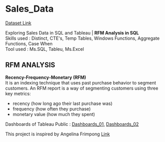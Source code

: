 # Sales_Data

[Dataset Link](https://github.com/AllThingsDataWithAngelina/DataSource)

Exploring Sales Data in SQL and Tableau | <strong> RFM Analysis in SQL </strong> <br>
Skills used : Distinct, CTE's, Temp Tables, Windows Functions, Aggregate Functions, Case When <br>
Tool used : Ms.SQL, Tableu, Ms.Excel

## RFM ANALYSIS
 <strong> Recency-Frequency-Monetary (RFM) </strong> <br>
 It is an indexing technique that uses past purchase behavior to segment customers. An RFM report is a way of segmenting customers using three key metrics: <br>
* recency (how long ago their last purchase was) <br>
* frequency (how often they purchase) <br>
* monetary value (how much they spent) <br>

Dashboards of Tableau Public : [Dashboards_01](https://public.tableau.com/app/profile/faiz.ramadhan.nasution/viz/Sales_Data_Dashboard_01/SalesDashboard1), [Dashboards_02](https://public.tableau.com/app/profile/faiz.ramadhan.nasution/viz/Sales_Data_Dashboard_02/SalesDashboard2)
	
This project is inspired by Angelina Frimpong [Link](https://www.youtube.com/watch?v=O2hlHzehZb0&t=630s)